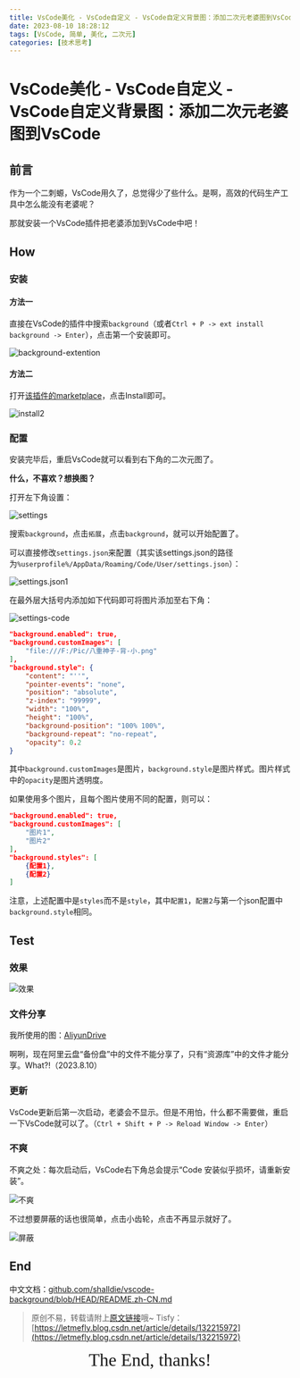 ```yaml
---
title: VsCode美化 - VsCode自定义 - VsCode自定义背景图：添加二次元老婆图到VsCode
date: 2023-08-10 18:28:12
tags: [VsCode, 简单, 美化, 二次元]
categories: [技术思考]
---
```


# VsCode美化 - VsCode自定义 - VsCode自定义背景图：添加二次元老婆图到VsCode

## 前言

作为一个二刺螈，VsCode用久了，总觉得少了些什么。是啊，高效的代码生产工具中怎么能没有老婆呢？

那就安装一个VsCode插件把老婆添加到VsCode中吧！

## How

### 安装

#### 方法一

直接在VsCode的插件中搜索```background```（或者```Ctrl + P -> ext install background -> Enter```），点击第一个安装即可。

![background-extention](https://cors.tisfy.eu.org/https://img-blog.csdnimg.cn/1dbd2a8087a949f2b135c22e15066cfa.png#pic_center)

#### 方法二

打开[该插件的marketplace](https://marketplace.visualstudio.com/items?itemName=shalldie.background)，点击Install即可。

![install2](https://cors.tisfy.eu.org/https://img-blog.csdnimg.cn/fff098861c734df49afd6e8908c6e04d.png)

### 配置

安装完毕后，重启VsCode就可以看到右下角的二次元图了。

**什么，不喜欢？想换图？**

打开左下角设置：

![settings](https://cors.tisfy.eu.org/https://img-blog.csdnimg.cn/3d44e736f65f4c7e9623cfa55636a6b0.png)

搜索```background```，点击```拓展```，点击```background```，就可以开始配置了。

可以直接修改```settings.json```来配置（其实该settings.json的路径为```%userprofile%/AppData/Roaming/Code/User/settings.json```）：

![settings.json1](https://cors.tisfy.eu.org/https://img-blog.csdnimg.cn/e2e20f7245204f2ab7018237965609ac.jpeg)

在最外层大括号内添加如下代码即可将图片添加至右下角：

![settings-code](https://cors.tisfy.eu.org/https://img-blog.csdnimg.cn/f3cea492936e4a27886808ac1aa5526f.jpeg)

```json
"background.enabled": true,
"background.customImages": [
    "file:///F:/Pic/八重神子-背-小.png"
],
"background.style": {
    "content": "''",
    "pointer-events": "none",
    "position": "absolute",
    "z-index": "99999",
    "width": "100%",
    "height": "100%",
    "background-position": "100% 100%",
    "background-repeat": "no-repeat",
    "opacity": 0.2
}
```

其中```background.customImages```是图片，```background.style```是图片样式。图片样式中的```opacity```是图片透明度。

如果使用多个图片，且每个图片使用不同的配置，则可以：

```json
"background.enabled": true,
"background.customImages": [
    "图片1",
    "图片2"
],
"background.styles": [
    {配置1},
    {配置2}
]
```

注意，上述配置中是```styles```而不是```style```，其中```配置1```，```配置2```与第一个json配置中```background.style```相同。

## Test

### 效果

![效果](https://cors.tisfy.eu.org/https://img-blog.csdnimg.cn/a212fdbfd4d14b3db08c5e5a03b71233.jpeg)

### 文件分享

我所使用的图：[AliyunDrive](https://www.aliyundrive.com/s/UiJ2yE81Jre)

啊咧，现在阿里云盘“备份盘”中的文件不能分享了，只有“资源库”中的文件才能分享。What?!（2023.8.10）

### 更新

VsCode更新后第一次启动，老婆会不显示。但是不用怕，什么都不需要做，重启一下VsCode就可以了。（```Ctrl + Shift + P -> Reload Window -> Enter```）

### 不爽

不爽之处：每次启动后，VsCode右下角总会提示“Code 安装似乎损坏，请重新安装”。

![不爽](https://cors.tisfy.eu.org/https://img-blog.csdnimg.cn/b8a359be45f2441d822c770ef18b9acb.jpeg)

不过想要屏蔽的话也很简单，点击小齿轮，点击不再显示就好了。

![屏蔽](https://cors.tisfy.eu.org/https://img-blog.csdnimg.cn/cb6bf44ff5134199ad382d217a497d59.jpeg)

## End

中文文档：[github.com/shalldie/vscode-background/blob/HEAD/README.zh-CN.md](https://github.com/shalldie/vscode-background/blob/HEAD/README.zh-CN.md)

> 原创不易，转载请附上[原文链接](https://blog.letmefly.xyz/2023/08/10/Other-VsCode-Custome-BackgroundPic/)哦~
> Tisfy：[https://letmefly.blog.csdn.net/article/details/132215972](https://letmefly.blog.csdn.net/article/details/132215972)

<center><font size="6px" face="Ink Free">The End, thanks!</font></center>
